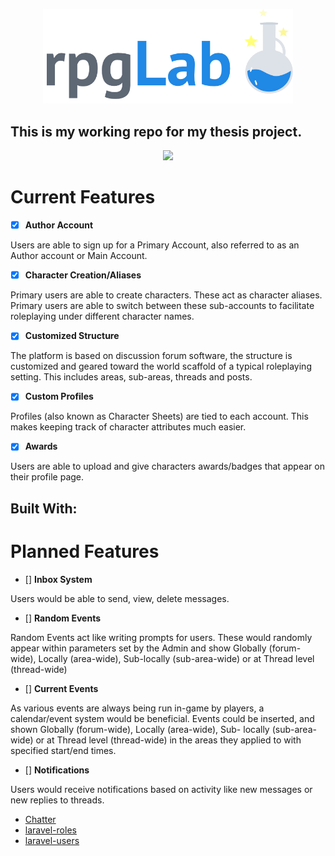 <p align="center"><img src="https://github.com/shadiaali/rpglab/blob/master/public/images/rpglab_logo_png.png?raw=true" width="400"></p>

## This is my working repo for my thesis project.

<p align="center"><img src="https://media.giphy.com/media/Fv8uxK7iNIEhi/source.gif" width="400"></p>

# Current Features

-   [x] **Author Account**

Users are able to sign up for a Primary Account, also referred to as an Author account or Main Account.


-   [x] **Character Creation/Aliases**

Primary users are able to create characters. These act as character aliases. Primary users are able to switch between these sub-accounts to facilitate roleplaying under different character names.


-   [x] **Customized Structure**

The platform is based on discussion forum software, the structure is customized and geared toward the world scaffold of a typical roleplaying setting. This includes areas, sub-areas, threads and posts.

-   [x] **Custom Profiles**

Profiles (also known as Character Sheets) are tied to each account. This makes keeping track of character attributes much easier.

-   [x] **Awards**

Users are able to upload and give characters awards/badges that appear on their profile page. 


## Built With:


# Planned Features
-   [] **Inbox System**

Users would be able to send, view, delete messages.

-   [] **Random Events**

Random Events act like writing prompts for users. These would randomly appear within parameters set by the Admin and show Globally (forum-wide), Locally (area-wide), Sub-locally (sub-area-wide) or at Thread level (thread-wide)

-   [] **Current Events**
  
As various events are always being run in-game by players, a calendar/event system would be beneficial. Events could be inserted, and shown Globally (forum-wide), Locally (area-wide), Sub- locally (sub-area-wide) or at Thread level (thread-wide) in the areas they applied to with specified start/end times.

-   [] **Notifications**

Users would receive notifications based on activity like new messages or new replies to threads.





-   [Chatter](https://github.com/webdevmatics/chatter/)
-   [laravel-roles](https://github.com/jeremykenedy/laravel-roles)
-   [laravel-users](https://github.com/jeremykenedy/laravel-users)
